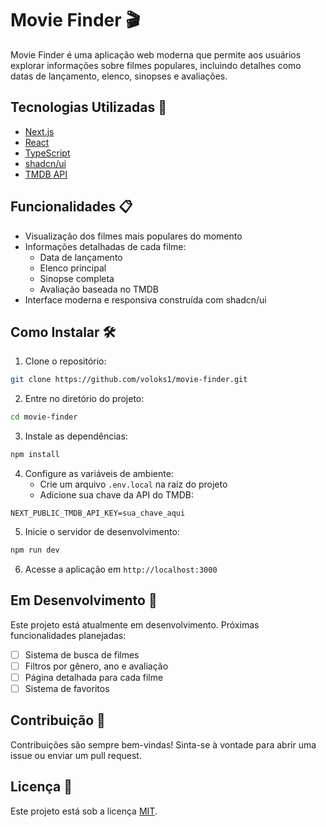 # Movie Finder 🎬

Movie Finder é uma aplicação web moderna que permite aos usuários explorar informações sobre filmes populares, incluindo detalhes como datas de lançamento, elenco, sinopses e avaliações.

## Tecnologias Utilizadas 🚀

- [Next.js](https://nextjs.org/)
- [React](https://reactjs.org/)
- [TypeScript](https://www.typescriptlang.org/)
- [shadcn/ui](https://ui.shadcn.com/)
- [TMDB API](https://www.themoviedb.org/documentation/api)

## Funcionalidades 📋

- Visualização dos filmes mais populares do momento
- Informações detalhadas de cada filme:
  - Data de lançamento
  - Elenco principal
  - Sinopse completa
  - Avaliação baseada no TMDB
- Interface moderna e responsiva construída com shadcn/ui

## Como Instalar 🛠️

1. Clone o repositório:
```bash
git clone https://github.com/voloks1/movie-finder.git
```

2. Entre no diretório do projeto:
```bash
cd movie-finder
```

3. Instale as dependências:
```bash
npm install
```

4. Configure as variáveis de ambiente:
   - Crie um arquivo `.env.local` na raiz do projeto
   - Adicione sua chave da API do TMDB:
```env
NEXT_PUBLIC_TMDB_API_KEY=sua_chave_aqui
```

5. Inicie o servidor de desenvolvimento:
```bash
npm run dev
```

6. Acesse a aplicação em `http://localhost:3000`

## Em Desenvolvimento 🚧

Este projeto está atualmente em desenvolvimento. Próximas funcionalidades planejadas:

- [ ] Sistema de busca de filmes
- [ ] Filtros por gênero, ano e avaliação
- [ ] Página detalhada para cada filme
- [ ] Sistema de favoritos

## Contribuição 🤝

Contribuições são sempre bem-vindas! Sinta-se à vontade para abrir uma issue ou enviar um pull request.

## Licença 📝

Este projeto está sob a licença [MIT](https://choosealicense.com/licenses/mit/).

